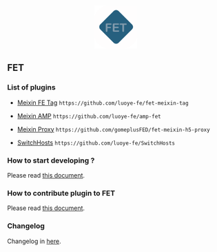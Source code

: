 <p align="center"><img width="100" src="./build/icon.png"></p>

FET
-----------------

### List of plugins

* [Meixin FE Tag](https://github.com/luoye-fe/fet-meixin-tag) `https://github.com/luoye-fe/fet-meixin-tag`

* [Meixin AMP](https://github.com/luoye-fe/amp-fet) `https://github.com/luoye-fe/amp-fet`

* [Meixin Proxy](https://github.com/gomeplusFED/fet-meixin-h5-proxy) `https://github.com/gomeplusFED/fet-meixin-h5-proxy`

* [SwitchHosts](https://github.com/luoye-fe/SwitchHosts) `https://github.com/luoye-fe/SwitchHosts`

### How to start developing ?

Please read [this document](./docs/Develop.md).

### How to contribute plugin to FET

Please read [this document](./docs/Plugin.md).

### Changelog

Changelog in [here](./CHANGELOG.md).
